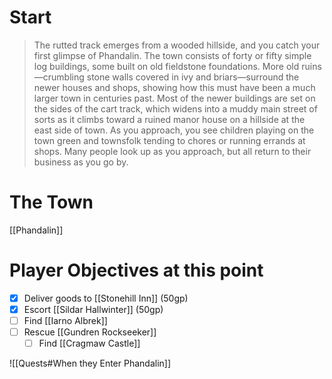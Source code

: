 # Start
> The rutted track emerges from a wooded hillside, and you
catch your first glimpse of Phandalin. The town consists of
forty or fifty simple log buildings, some built on old fieldstone
foundations. More old ruins—crumbling stone walls covered
in ivy and briars—surround the newer houses and shops,
showing how this must have been a much larger town in
centuries past. Most of the newer buildings are set
on the sides of the cart track, which widens into 
a muddy main street of sorts as it climbs toward a 
ruined manor house on a hillside at the east side of town.
As you approach, you see children playing on the town green
and townsfolk tending to chores or running errands at shops.
Many people look up as you approach, but all return to their
business as you go by.

# The Town
[[Phandalin]]

# Player Objectives at this point
- [x] Deliver goods to [[Stonehill Inn]] (50gp)
- [x] Escort [[Sildar Hallwinter]] (50gp)
- [ ] Find [[Iarno Albrek]]
- [ ] Rescue [[Gundren Rockseeker]]
	- [ ] Find [[Cragmaw Castle]]

![[Quests#When they Enter Phandalin]]